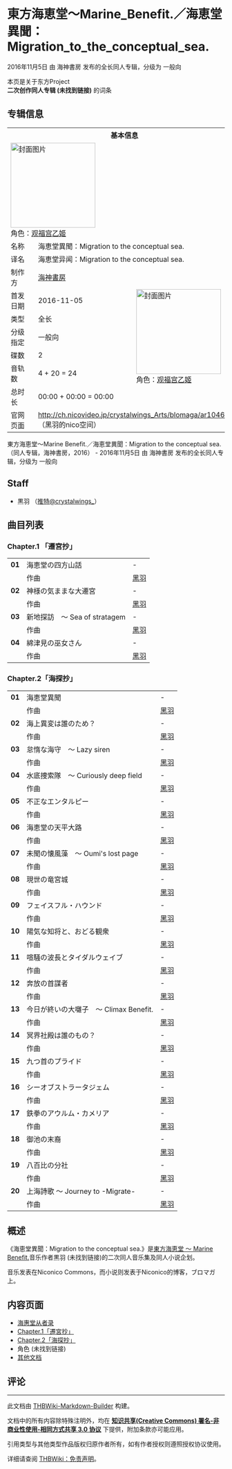 # 東方海恵堂～Marine_Benefit.／海恵堂異聞：Migration_to_the_conceptual_sea.

<!-- source html: G:\repos\THBWiki-Markdown-Builder\THBWikiMarkdown\Temp\main\1\1c\ns0%3A%E6%9D%B1%E6%96%B9%E6%B5%B7%E6%81%B5%E5%A0%82%EF%BD%9EMarine_Benefit%2E%EF%BC%8F%E6%B5%B7%E6%81%B5%E5%A0%82%E7%95%B0%E8%81%9E%EF%BC%9AMigration_to_the_conceptual_sea%2E.html -->

2016年11月5日 由 海神書房  发布的全长同人专辑，分级为 一般向

本页是关于东方Project  
 **二次创作同人专辑 (未找到链接)** 的词条
## 专辑信息

<table><tbody><tr><th colspan="3">基本信息</th></tr><tr><td class="cover-artwork-mobile" colspan="2"><a href="./文件-東方海恵堂～Marine_Benefit.／海恵堂異聞：Migration_to_the_conceptual_sea.封面.jpg.md" class="image" title="封面图片"><img alt="封面图片" src="https://upload.thwiki.cc/thumb/1/1f/%E6%9D%B1%E6%96%B9%E6%B5%B7%E6%81%B5%E5%A0%82%EF%BD%9EMarine_Benefit.%EF%BC%8F%E6%B5%B7%E6%81%B5%E5%A0%82%E7%95%B0%E8%81%9E%EF%BC%9AMigration_to_the_conceptual_sea.%E5%B0%81%E9%9D%A2.jpg/196px-%E6%9D%B1%E6%96%B9%E6%B5%B7%E6%81%B5%E5%A0%82%EF%BD%9EMarine_Benefit.%EF%BC%8F%E6%B5%B7%E6%81%B5%E5%A0%82%E7%95%B0%E8%81%9E%EF%BC%9AMigration_to_the_conceptual_sea.%E5%B0%81%E9%9D%A2.jpg" decoding="async" loading="lazy" width="196" height="196" srcset="https://upload.thwiki.cc/thumb/1/1f/%E6%9D%B1%E6%96%B9%E6%B5%B7%E6%81%B5%E5%A0%82%EF%BD%9EMarine_Benefit.%EF%BC%8F%E6%B5%B7%E6%81%B5%E5%A0%82%E7%95%B0%E8%81%9E%EF%BC%9AMigration_to_the_conceptual_sea.%E5%B0%81%E9%9D%A2.jpg/294px-%E6%9D%B1%E6%96%B9%E6%B5%B7%E6%81%B5%E5%A0%82%EF%BD%9EMarine_Benefit.%EF%BC%8F%E6%B5%B7%E6%81%B5%E5%A0%82%E7%95%B0%E8%81%9E%EF%BC%9AMigration_to_the_conceptual_sea.%E5%B0%81%E9%9D%A2.jpg 1.5x, https://upload.thwiki.cc/thumb/1/1f/%E6%9D%B1%E6%96%B9%E6%B5%B7%E6%81%B5%E5%A0%82%EF%BD%9EMarine_Benefit.%EF%BC%8F%E6%B5%B7%E6%81%B5%E5%A0%82%E7%95%B0%E8%81%9E%EF%BC%9AMigration_to_the_conceptual_sea.%E5%B0%81%E9%9D%A2.jpg/392px-%E6%9D%B1%E6%96%B9%E6%B5%B7%E6%81%B5%E5%A0%82%EF%BD%9EMarine_Benefit.%EF%BC%8F%E6%B5%B7%E6%81%B5%E5%A0%82%E7%95%B0%E8%81%9E%EF%BC%9AMigration_to_the_conceptual_sea.%E5%B0%81%E9%9D%A2.jpg 2x" data-file-width="512" data-file-height="512"></a><div class="cover-char">角色：<a href="./观福宫乙姬.md" title="观福宫乙姬">观福宫乙姬</a></div></td>
</tr><tr><td class="label">名称</td><td colspan="2"> 海恵堂異聞：Migration to the conceptual sea. </td></tr><tr><td class="label">译名</td><td colspan="2"> 海恵堂异闻：Migration to the conceptual sea. </td></tr><tr><td class="label">制作方</td><td><a href="./海神書房.md" title="海神書房">海神書房</a></td><td class="cover-artwork" rowspan="7" style="min-width:196px;"><a href="./文件-東方海恵堂～Marine_Benefit.／海恵堂異聞：Migration_to_the_conceptual_sea.封面.jpg.md" class="image" title="封面图片"><img alt="封面图片" src="https://upload.thwiki.cc/thumb/1/1f/%E6%9D%B1%E6%96%B9%E6%B5%B7%E6%81%B5%E5%A0%82%EF%BD%9EMarine_Benefit.%EF%BC%8F%E6%B5%B7%E6%81%B5%E5%A0%82%E7%95%B0%E8%81%9E%EF%BC%9AMigration_to_the_conceptual_sea.%E5%B0%81%E9%9D%A2.jpg/196px-%E6%9D%B1%E6%96%B9%E6%B5%B7%E6%81%B5%E5%A0%82%EF%BD%9EMarine_Benefit.%EF%BC%8F%E6%B5%B7%E6%81%B5%E5%A0%82%E7%95%B0%E8%81%9E%EF%BC%9AMigration_to_the_conceptual_sea.%E5%B0%81%E9%9D%A2.jpg" decoding="async" loading="lazy" width="196" height="196" srcset="https://upload.thwiki.cc/thumb/1/1f/%E6%9D%B1%E6%96%B9%E6%B5%B7%E6%81%B5%E5%A0%82%EF%BD%9EMarine_Benefit.%EF%BC%8F%E6%B5%B7%E6%81%B5%E5%A0%82%E7%95%B0%E8%81%9E%EF%BC%9AMigration_to_the_conceptual_sea.%E5%B0%81%E9%9D%A2.jpg/294px-%E6%9D%B1%E6%96%B9%E6%B5%B7%E6%81%B5%E5%A0%82%EF%BD%9EMarine_Benefit.%EF%BC%8F%E6%B5%B7%E6%81%B5%E5%A0%82%E7%95%B0%E8%81%9E%EF%BC%9AMigration_to_the_conceptual_sea.%E5%B0%81%E9%9D%A2.jpg 1.5x, https://upload.thwiki.cc/thumb/1/1f/%E6%9D%B1%E6%96%B9%E6%B5%B7%E6%81%B5%E5%A0%82%EF%BD%9EMarine_Benefit.%EF%BC%8F%E6%B5%B7%E6%81%B5%E5%A0%82%E7%95%B0%E8%81%9E%EF%BC%9AMigration_to_the_conceptual_sea.%E5%B0%81%E9%9D%A2.jpg/392px-%E6%9D%B1%E6%96%B9%E6%B5%B7%E6%81%B5%E5%A0%82%EF%BD%9EMarine_Benefit.%EF%BC%8F%E6%B5%B7%E6%81%B5%E5%A0%82%E7%95%B0%E8%81%9E%EF%BC%9AMigration_to_the_conceptual_sea.%E5%B0%81%E9%9D%A2.jpg 2x" data-file-width="512" data-file-height="512"></a><div class="cover-char">角色：<a href="./观福宫乙姬.md" title="观福宫乙姬">观福宫乙姬</a></div></td>
</tr><tr><td class="label">首发日期</td><td>2016-11-05</td></tr><tr><td class="label">类型</td><td>全长</td></tr><tr><td class="label">分级指定</td><td>一般向</td></tr><tr><td class="label">碟数</td><td>2</td></tr><tr><td class="label">音轨数</td><td>4 + 20 = 24</td></tr><tr><td class="label">总时长</td><td>00:00 + 00:00 = 00:00</td></tr>
<tr><td class="label">官网页面</td><td colspan="2"><a rel="nofollow" class="external free" href="http://ch.nicovideo.jp/crystalwings_Arts/blomaga/ar1046277">http://ch.nicovideo.jp/crystalwings_Arts/blomaga/ar1046277</a><br>（黑羽的nico空间）</td></tr></tbody></table>

東方海恵堂～Marine Benefit.／海恵堂異聞：Migration to the conceptual sea.（同人专辑，海神書房，2016） - 2016年11月5日 由 海神書房  发布的全长同人专辑，分级为 一般向
## Staff
- 黒羽 （[推特@crystalwings_](https://twitter.com/crystalwings_)）

## 曲目列表
### Chapter.1 「遷宮抄」

<table><tbody><tr><td id="1" class="infoYL"><b>01</b></td><td id="海恵堂の四方山話" colspan="2" class="title">海恵堂の四方山話<span class="thcsearchlinks"><a rel="nofollow" class="external text" href="https://cd.thwiki.cc?arrange=黑羽&amp;fromwiki=東方海恵堂～Marine_Benefit.／海恵堂異聞：Migration_to_the_conceptual_sea."><span title="搜索相似同人曲"></span></a></span></td><td class="time">-</td></tr><tr><td class="left"></td><td class="label">作曲</td><td class="text" colspan="2"><a href="./黑羽.md" title="黑羽">黑羽</a><span class="thcsearchlinks"><a rel="nofollow" class="external text" href="https://cd.thwiki.cc?arrange=，黑羽&amp;fromwiki=東方海恵堂～Marine_Benefit.／海恵堂異聞：Migration_to_the_conceptual_sea."><span></span></a></span></td></tr>
<tr><td id="2" class="infoYL"><b>02</b></td><td id="神様の気ままな大遷宮" colspan="2" class="title">神様の気ままな大遷宮<span class="thcsearchlinks"><a rel="nofollow" class="external text" href="https://cd.thwiki.cc?arrange=黑羽&amp;fromwiki=東方海恵堂～Marine_Benefit.／海恵堂異聞：Migration_to_the_conceptual_sea."><span title="搜索相似同人曲"></span></a></span></td><td class="time">-</td></tr><tr><td class="left"></td><td class="label">作曲</td><td class="text" colspan="2"><a href="./黑羽.md" title="黑羽">黑羽</a><span class="thcsearchlinks"><a rel="nofollow" class="external text" href="https://cd.thwiki.cc?arrange=，黑羽&amp;fromwiki=東方海恵堂～Marine_Benefit.／海恵堂異聞：Migration_to_the_conceptual_sea."><span></span></a></span></td></tr>
<tr><td id="3" class="infoYL"><b>03</b></td><td id="新地探訪_～_Sea_of_stratagem" colspan="2" class="title">新地探訪　～ Sea of stratagem<span class="thcsearchlinks"><a rel="nofollow" class="external text" href="https://cd.thwiki.cc?arrange=黑羽&amp;fromwiki=東方海恵堂～Marine_Benefit.／海恵堂異聞：Migration_to_the_conceptual_sea."><span title="搜索相似同人曲"></span></a></span></td><td class="time">-</td></tr><tr><td class="left"></td><td class="label">作曲</td><td class="text" colspan="2"><a href="./黑羽.md" title="黑羽">黑羽</a><span class="thcsearchlinks"><a rel="nofollow" class="external text" href="https://cd.thwiki.cc?arrange=，黑羽&amp;fromwiki=東方海恵堂～Marine_Benefit.／海恵堂異聞：Migration_to_the_conceptual_sea."><span></span></a></span></td></tr>
<tr><td id="4" class="infoYL"><b>04</b></td><td id="綿津見の巫女さん" colspan="2" class="title">綿津見の巫女さん<span class="thcsearchlinks"><a rel="nofollow" class="external text" href="https://cd.thwiki.cc?arrange=黑羽&amp;fromwiki=東方海恵堂～Marine_Benefit.／海恵堂異聞：Migration_to_the_conceptual_sea."><span title="搜索相似同人曲"></span></a></span></td><td class="time">-</td></tr><tr><td class="left"></td><td class="label">作曲</td><td class="text" colspan="2"><a href="./黑羽.md" title="黑羽">黑羽</a><span class="thcsearchlinks"><a rel="nofollow" class="external text" href="https://cd.thwiki.cc?arrange=，黑羽&amp;fromwiki=東方海恵堂～Marine_Benefit.／海恵堂異聞：Migration_to_the_conceptual_sea."><span></span></a></span></td></tr></tbody></table>


### Chapter.2「海探抄」

<table><tbody><tr><td id="5" class="infoYL"><b>01</b></td><td id="海恵堂異聞" colspan="2" class="title">海恵堂異聞<span class="thcsearchlinks"><a rel="nofollow" class="external text" href="https://cd.thwiki.cc?arrange=黑羽&amp;fromwiki=東方海恵堂～Marine_Benefit.／海恵堂異聞：Migration_to_the_conceptual_sea."><span title="搜索相似同人曲"></span></a></span></td><td class="time">-</td></tr><tr><td class="left"></td><td class="label">作曲</td><td class="text" colspan="2"><a href="./黑羽.md" title="黑羽">黑羽</a><span class="thcsearchlinks"><a rel="nofollow" class="external text" href="https://cd.thwiki.cc?arrange=，黑羽&amp;fromwiki=東方海恵堂～Marine_Benefit.／海恵堂異聞：Migration_to_the_conceptual_sea."><span></span></a></span></td></tr>
<tr><td id="6" class="infoYL"><b>02</b></td><td id="海上異変は誰のため？" colspan="2" class="title">海上異変は誰のため？<span class="thcsearchlinks"><a rel="nofollow" class="external text" href="https://cd.thwiki.cc?arrange=黑羽&amp;fromwiki=東方海恵堂～Marine_Benefit.／海恵堂異聞：Migration_to_the_conceptual_sea."><span title="搜索相似同人曲"></span></a></span></td><td class="time">-</td></tr><tr><td class="left"></td><td class="label">作曲</td><td class="text" colspan="2"><a href="./黑羽.md" title="黑羽">黑羽</a><span class="thcsearchlinks"><a rel="nofollow" class="external text" href="https://cd.thwiki.cc?arrange=，黑羽&amp;fromwiki=東方海恵堂～Marine_Benefit.／海恵堂異聞：Migration_to_the_conceptual_sea."><span></span></a></span></td></tr>
<tr><td id="7" class="infoYL"><b>03</b></td><td id="怠惰な海守_～_Lazy_siren" colspan="2" class="title">怠惰な海守　～ Lazy siren<span class="thcsearchlinks"><a rel="nofollow" class="external text" href="https://cd.thwiki.cc?arrange=黑羽&amp;fromwiki=東方海恵堂～Marine_Benefit.／海恵堂異聞：Migration_to_the_conceptual_sea."><span title="搜索相似同人曲"></span></a></span></td><td class="time">-</td></tr><tr><td class="left"></td><td class="label">作曲</td><td class="text" colspan="2"><a href="./黑羽.md" title="黑羽">黑羽</a><span class="thcsearchlinks"><a rel="nofollow" class="external text" href="https://cd.thwiki.cc?arrange=，黑羽&amp;fromwiki=東方海恵堂～Marine_Benefit.／海恵堂異聞：Migration_to_the_conceptual_sea."><span></span></a></span></td></tr>
<tr><td id="8" class="infoYL"><b>04</b></td><td id="水底捜索隊_～_Curiously_deep_field" colspan="2" class="title">水底捜索隊　～ Curiously deep field<span class="thcsearchlinks"><a rel="nofollow" class="external text" href="https://cd.thwiki.cc?arrange=黑羽&amp;fromwiki=東方海恵堂～Marine_Benefit.／海恵堂異聞：Migration_to_the_conceptual_sea."><span title="搜索相似同人曲"></span></a></span></td><td class="time">-</td></tr><tr><td class="left"></td><td class="label">作曲</td><td class="text" colspan="2"><a href="./黑羽.md" title="黑羽">黑羽</a><span class="thcsearchlinks"><a rel="nofollow" class="external text" href="https://cd.thwiki.cc?arrange=，黑羽&amp;fromwiki=東方海恵堂～Marine_Benefit.／海恵堂異聞：Migration_to_the_conceptual_sea."><span></span></a></span></td></tr>
<tr><td id="9" class="infoYL"><b>05</b></td><td id="不正なエンタルピー" colspan="2" class="title">不正なエンタルピー<span class="thcsearchlinks"><a rel="nofollow" class="external text" href="https://cd.thwiki.cc?arrange=黑羽&amp;fromwiki=東方海恵堂～Marine_Benefit.／海恵堂異聞：Migration_to_the_conceptual_sea."><span title="搜索相似同人曲"></span></a></span></td><td class="time">-</td></tr><tr><td class="left"></td><td class="label">作曲</td><td class="text" colspan="2"><a href="./黑羽.md" title="黑羽">黑羽</a><span class="thcsearchlinks"><a rel="nofollow" class="external text" href="https://cd.thwiki.cc?arrange=，黑羽&amp;fromwiki=東方海恵堂～Marine_Benefit.／海恵堂異聞：Migration_to_the_conceptual_sea."><span></span></a></span></td></tr>
<tr><td id="10" class="infoYL"><b>06</b></td><td id="海恵堂の天平大路" colspan="2" class="title">海恵堂の天平大路<span class="thcsearchlinks"><a rel="nofollow" class="external text" href="https://cd.thwiki.cc?arrange=黑羽&amp;fromwiki=東方海恵堂～Marine_Benefit.／海恵堂異聞：Migration_to_the_conceptual_sea."><span title="搜索相似同人曲"></span></a></span></td><td class="time">-</td></tr><tr><td class="left"></td><td class="label">作曲</td><td class="text" colspan="2"><a href="./黑羽.md" title="黑羽">黑羽</a><span class="thcsearchlinks"><a rel="nofollow" class="external text" href="https://cd.thwiki.cc?arrange=，黑羽&amp;fromwiki=東方海恵堂～Marine_Benefit.／海恵堂異聞：Migration_to_the_conceptual_sea."><span></span></a></span></td></tr>
<tr><td id="11" class="infoYL"><b>07</b></td><td id="未聞の懐風藻_～_Oumi&#39;s_lost_page" colspan="2" class="title">未聞の懐風藻　～ Oumi&#39;s lost page<span class="thcsearchlinks"><a rel="nofollow" class="external text" href="https://cd.thwiki.cc?arrange=黑羽&amp;fromwiki=東方海恵堂～Marine_Benefit.／海恵堂異聞：Migration_to_the_conceptual_sea."><span title="搜索相似同人曲"></span></a></span></td><td class="time">-</td></tr><tr><td class="left"></td><td class="label">作曲</td><td class="text" colspan="2"><a href="./黑羽.md" title="黑羽">黑羽</a><span class="thcsearchlinks"><a rel="nofollow" class="external text" href="https://cd.thwiki.cc?arrange=，黑羽&amp;fromwiki=東方海恵堂～Marine_Benefit.／海恵堂異聞：Migration_to_the_conceptual_sea."><span></span></a></span></td></tr>
<tr><td id="12" class="infoYL"><b>08</b></td><td id="現世の竜宮城" colspan="2" class="title">現世の竜宮城<span class="thcsearchlinks"><a rel="nofollow" class="external text" href="https://cd.thwiki.cc?arrange=黑羽&amp;fromwiki=東方海恵堂～Marine_Benefit.／海恵堂異聞：Migration_to_the_conceptual_sea."><span title="搜索相似同人曲"></span></a></span></td><td class="time">-</td></tr><tr><td class="left"></td><td class="label">作曲</td><td class="text" colspan="2"><a href="./黑羽.md" title="黑羽">黑羽</a><span class="thcsearchlinks"><a rel="nofollow" class="external text" href="https://cd.thwiki.cc?arrange=，黑羽&amp;fromwiki=東方海恵堂～Marine_Benefit.／海恵堂異聞：Migration_to_the_conceptual_sea."><span></span></a></span></td></tr>
<tr><td id="13" class="infoYL"><b>09</b></td><td id="フェイスフル・ハウンド" colspan="2" class="title">フェイスフル・ハウンド<span class="thcsearchlinks"><a rel="nofollow" class="external text" href="https://cd.thwiki.cc?arrange=黑羽&amp;fromwiki=東方海恵堂～Marine_Benefit.／海恵堂異聞：Migration_to_the_conceptual_sea."><span title="搜索相似同人曲"></span></a></span></td><td class="time">-</td></tr><tr><td class="left"></td><td class="label">作曲</td><td class="text" colspan="2"><a href="./黑羽.md" title="黑羽">黑羽</a><span class="thcsearchlinks"><a rel="nofollow" class="external text" href="https://cd.thwiki.cc?arrange=，黑羽&amp;fromwiki=東方海恵堂～Marine_Benefit.／海恵堂異聞：Migration_to_the_conceptual_sea."><span></span></a></span></td></tr>
<tr><td id="14" class="infoYL"><b>10</b></td><td id="陽気な知将と、おどる観衆" colspan="2" class="title">陽気な知将と、おどる観衆<span class="thcsearchlinks"><a rel="nofollow" class="external text" href="https://cd.thwiki.cc?arrange=黑羽&amp;fromwiki=東方海恵堂～Marine_Benefit.／海恵堂異聞：Migration_to_the_conceptual_sea."><span title="搜索相似同人曲"></span></a></span></td><td class="time">-</td></tr><tr><td class="left"></td><td class="label">作曲</td><td class="text" colspan="2"><a href="./黑羽.md" title="黑羽">黑羽</a><span class="thcsearchlinks"><a rel="nofollow" class="external text" href="https://cd.thwiki.cc?arrange=，黑羽&amp;fromwiki=東方海恵堂～Marine_Benefit.／海恵堂異聞：Migration_to_the_conceptual_sea."><span></span></a></span></td></tr>
<tr><td id="15" class="infoYL"><b>11</b></td><td id="喧騒の波長とタイダルウェイブ" colspan="2" class="title">喧騒の波長とタイダルウェイブ<span class="thcsearchlinks"><a rel="nofollow" class="external text" href="https://cd.thwiki.cc?arrange=黑羽&amp;fromwiki=東方海恵堂～Marine_Benefit.／海恵堂異聞：Migration_to_the_conceptual_sea."><span title="搜索相似同人曲"></span></a></span></td><td class="time">-</td></tr><tr><td class="left"></td><td class="label">作曲</td><td class="text" colspan="2"><a href="./黑羽.md" title="黑羽">黑羽</a><span class="thcsearchlinks"><a rel="nofollow" class="external text" href="https://cd.thwiki.cc?arrange=，黑羽&amp;fromwiki=東方海恵堂～Marine_Benefit.／海恵堂異聞：Migration_to_the_conceptual_sea."><span></span></a></span></td></tr>
<tr><td id="16" class="infoYL"><b>12</b></td><td id="奔放の首謀者" colspan="2" class="title">奔放の首謀者<span class="thcsearchlinks"><a rel="nofollow" class="external text" href="https://cd.thwiki.cc?arrange=黑羽&amp;fromwiki=東方海恵堂～Marine_Benefit.／海恵堂異聞：Migration_to_the_conceptual_sea."><span title="搜索相似同人曲"></span></a></span></td><td class="time">-</td></tr><tr><td class="left"></td><td class="label">作曲</td><td class="text" colspan="2"><a href="./黑羽.md" title="黑羽">黑羽</a><span class="thcsearchlinks"><a rel="nofollow" class="external text" href="https://cd.thwiki.cc?arrange=，黑羽&amp;fromwiki=東方海恵堂～Marine_Benefit.／海恵堂異聞：Migration_to_the_conceptual_sea."><span></span></a></span></td></tr>
<tr><td id="17" class="infoYL"><b>13</b></td><td id="今日が終いの大囃子_～_Climax_Benefit." colspan="2" class="title">今日が終いの大囃子　～ Climax Benefit.<span class="thcsearchlinks"><a rel="nofollow" class="external text" href="https://cd.thwiki.cc?arrange=黑羽&amp;fromwiki=東方海恵堂～Marine_Benefit.／海恵堂異聞：Migration_to_the_conceptual_sea."><span title="搜索相似同人曲"></span></a></span></td><td class="time">-</td></tr><tr><td class="left"></td><td class="label">作曲</td><td class="text" colspan="2"><a href="./黑羽.md" title="黑羽">黑羽</a><span class="thcsearchlinks"><a rel="nofollow" class="external text" href="https://cd.thwiki.cc?arrange=，黑羽&amp;fromwiki=東方海恵堂～Marine_Benefit.／海恵堂異聞：Migration_to_the_conceptual_sea."><span></span></a></span></td></tr>
<tr><td id="18" class="infoYL"><b>14</b></td><td id="冥界社殿は誰のもの？" colspan="2" class="title">冥界社殿は誰のもの？<span class="thcsearchlinks"><a rel="nofollow" class="external text" href="https://cd.thwiki.cc?arrange=黑羽&amp;fromwiki=東方海恵堂～Marine_Benefit.／海恵堂異聞：Migration_to_the_conceptual_sea."><span title="搜索相似同人曲"></span></a></span></td><td class="time">-</td></tr><tr><td class="left"></td><td class="label">作曲</td><td class="text" colspan="2"><a href="./黑羽.md" title="黑羽">黑羽</a><span class="thcsearchlinks"><a rel="nofollow" class="external text" href="https://cd.thwiki.cc?arrange=，黑羽&amp;fromwiki=東方海恵堂～Marine_Benefit.／海恵堂異聞：Migration_to_the_conceptual_sea."><span></span></a></span></td></tr>
<tr><td id="19" class="infoYL"><b>15</b></td><td id="九つ首のプライド" colspan="2" class="title">九つ首のプライド<span class="thcsearchlinks"><a rel="nofollow" class="external text" href="https://cd.thwiki.cc?arrange=黑羽&amp;fromwiki=東方海恵堂～Marine_Benefit.／海恵堂異聞：Migration_to_the_conceptual_sea."><span title="搜索相似同人曲"></span></a></span></td><td class="time">-</td></tr><tr><td class="left"></td><td class="label">作曲</td><td class="text" colspan="2"><a href="./黑羽.md" title="黑羽">黑羽</a><span class="thcsearchlinks"><a rel="nofollow" class="external text" href="https://cd.thwiki.cc?arrange=，黑羽&amp;fromwiki=東方海恵堂～Marine_Benefit.／海恵堂異聞：Migration_to_the_conceptual_sea."><span></span></a></span></td></tr>
<tr><td id="20" class="infoYL"><b>16</b></td><td id="シーオブストラータジェム" colspan="2" class="title">シーオブストラータジェム<span class="thcsearchlinks"><a rel="nofollow" class="external text" href="https://cd.thwiki.cc?arrange=黑羽&amp;fromwiki=東方海恵堂～Marine_Benefit.／海恵堂異聞：Migration_to_the_conceptual_sea."><span title="搜索相似同人曲"></span></a></span></td><td class="time">-</td></tr><tr><td class="left"></td><td class="label">作曲</td><td class="text" colspan="2"><a href="./黑羽.md" title="黑羽">黑羽</a><span class="thcsearchlinks"><a rel="nofollow" class="external text" href="https://cd.thwiki.cc?arrange=，黑羽&amp;fromwiki=東方海恵堂～Marine_Benefit.／海恵堂異聞：Migration_to_the_conceptual_sea."><span></span></a></span></td></tr>
<tr><td id="21" class="infoYL"><b>17</b></td><td id="鉄拳のアウルム・カメリア" colspan="2" class="title">鉄拳のアウルム・カメリア<span class="thcsearchlinks"><a rel="nofollow" class="external text" href="https://cd.thwiki.cc?arrange=黑羽&amp;fromwiki=東方海恵堂～Marine_Benefit.／海恵堂異聞：Migration_to_the_conceptual_sea."><span title="搜索相似同人曲"></span></a></span></td><td class="time">-</td></tr><tr><td class="left"></td><td class="label">作曲</td><td class="text" colspan="2"><a href="./黑羽.md" title="黑羽">黑羽</a><span class="thcsearchlinks"><a rel="nofollow" class="external text" href="https://cd.thwiki.cc?arrange=，黑羽&amp;fromwiki=東方海恵堂～Marine_Benefit.／海恵堂異聞：Migration_to_the_conceptual_sea."><span></span></a></span></td></tr>
<tr><td id="22" class="infoYL"><b>18</b></td><td id="御池の末裔" colspan="2" class="title">御池の末裔<span class="thcsearchlinks"><a rel="nofollow" class="external text" href="https://cd.thwiki.cc?arrange=黑羽&amp;fromwiki=東方海恵堂～Marine_Benefit.／海恵堂異聞：Migration_to_the_conceptual_sea."><span title="搜索相似同人曲"></span></a></span></td><td class="time">-</td></tr><tr><td class="left"></td><td class="label">作曲</td><td class="text" colspan="2"><a href="./黑羽.md" title="黑羽">黑羽</a><span class="thcsearchlinks"><a rel="nofollow" class="external text" href="https://cd.thwiki.cc?arrange=，黑羽，&amp;fromwiki=東方海恵堂～Marine_Benefit.／海恵堂異聞：Migration_to_the_conceptual_sea."><span></span></a></span></td></tr>
<tr><td id="23" class="infoYL"><b>19</b></td><td id="八百比の分社" colspan="2" class="title">八百比の分社<span class="thcsearchlinks"><a rel="nofollow" class="external text" href="https://cd.thwiki.cc?arrange=黑羽&amp;fromwiki=東方海恵堂～Marine_Benefit.／海恵堂異聞：Migration_to_the_conceptual_sea."><span title="搜索相似同人曲"></span></a></span></td><td class="time">-</td></tr><tr><td class="left"></td><td class="label">作曲</td><td class="text" colspan="2"><a href="./黑羽.md" title="黑羽">黑羽</a><span class="thcsearchlinks"><a rel="nofollow" class="external text" href="https://cd.thwiki.cc?arrange=，黑羽&amp;fromwiki=東方海恵堂～Marine_Benefit.／海恵堂異聞：Migration_to_the_conceptual_sea."><span></span></a></span></td></tr>
<tr><td id="24" class="infoYL"><b>20</b></td><td id="上海詩歌_～_Journey_to_-Migrate-" colspan="2" class="title">上海詩歌 ～ Journey to -Migrate-<span class="thcsearchlinks"><a rel="nofollow" class="external text" href="https://cd.thwiki.cc?arrange=黑羽&amp;fromwiki=東方海恵堂～Marine_Benefit.／海恵堂異聞：Migration_to_the_conceptual_sea."><span title="搜索相似同人曲"></span></a></span></td><td class="time">-</td></tr><tr><td class="left"></td><td class="label">作曲</td><td class="text" colspan="2"><a href="./黑羽.md" title="黑羽">黑羽</a><span class="thcsearchlinks"><a rel="nofollow" class="external text" href="https://cd.thwiki.cc?arrange=，黑羽&amp;fromwiki=東方海恵堂～Marine_Benefit.／海恵堂異聞：Migration_to_the_conceptual_sea."><span></span></a></span></td></tr></tbody></table>


## 概述
  
《海恵堂異聞：Migration to the conceptual sea.》是[東方海恵堂 ～ Marine Benefit.](./東方海恵堂_～_Marine_Benefit..md)音乐作者黒羽 (未找到链接)的二次同人音乐集及同人小说企划。  

音乐发表在Niconico Commons，而小说则发表于Niconico的博客，ブロマガ上。
  

## 内容页面
- [海惠堂从者录](./東方海恵堂～Marine_Benefit.／海恵堂異聞：Migration_to_the_conceptual_sea.-海恵堂従者録.md)
- [Chapter.1「遷宮抄」](./東方海恵堂～Marine_Benefit.／海恵堂異聞：Migration_to_the_conceptual_sea.-遷宮抄.md)
- [Chapter.2「海探抄」](./東方海恵堂～Marine_Benefit.／海恵堂異聞：Migration_to_the_conceptual_sea.-海探抄.md)
- 角色 (未找到链接)
- [其他文档](./東方海恵堂～Marine_Benefit.／海恵堂異聞：Migration_to_the_conceptual_sea.-其他文档.md)

## 评论




---

此文档由 [THBWiki-Markdown-Builder](https://github.com/Delsin-Yu/THBWiki-Markdown-Builder) 构建。

文档中的所有内容除特殊注明外，均在 [**知识共享(Creative Commons) 署名-非商业性使用-相同方式共享 3.0 协议**](https://creativecommons.org/licenses/by-sa/3.0/deed.zh-hans) 下提供，附加条款亦可能应用。

引用类型与其他类型作品版权归原作者所有，如有作者授权则遵照授权协议使用。

详细请查阅 [THBWiki：免责声明](https://thbwiki.cc/THBWiki:%E5%85%8D%E8%B4%A3%E5%A3%B0%E6%98%8E)。

